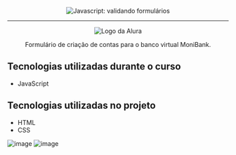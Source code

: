 <p align="center"> <img src="https://imgur.com/mIBmcEL.png" alt="Javascript: validando formulários"> </p>

<hr>

<p align="center"> <img src="https://github.com/MonicaHillman/aluraplay-requisicoes/blob/main/img/logo.png" alt="Logo da Alura"> </p>
<p align="center">Formulário de criação de contas para o banco virtual MoniBank.</p>

## Tecnologias utilizadas durante o curso
* JavaScript

## Tecnologias utilizadas no projeto
* HTML
* CSS

![image](https://github.com/NickProfessor/projeto-monibank/assets/120290682/3b56b6f2-e131-423e-92f8-3e84e124fa24)
![image](https://github.com/NickProfessor/projeto-monibank/assets/120290682/485c7c42-b3c5-48ee-bfe5-6c287b770c3c)
